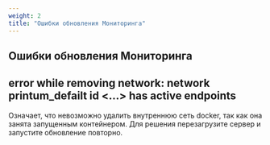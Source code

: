 ```yaml
---
weight: 2
title: "Ошибки обновления Мониторинга"
--- 
```


## Ошибки обновления Мониторинга 

## error while removing network: network printum_defailt id <...> has active endpoints

Означает, что невозможно удалить внутреннюю сеть docker, так как она занята запущенным контейнером. Для решения перезагрузите сервер и запустите обновление повторно.
